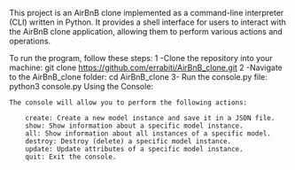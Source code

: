 This project is an AirBnB clone implemented as a command-line interpreter (CLI) written in Python. It provides a shell interface for users to interact with the AirBnB clone application, allowing them to perform various actions and operations.

To run the program, follow these steps:
	1 -Clone the repository into your machine:
		git clone https://github.com/errabiti/AirBnB_clone.git
	2 -Navigate to the AirBnB_clone folder:
		cd AirBnB_clone
	3- Run the console.py file:
		python3 console.py
	Using the Console:

	The console will allow you to perform the following actions:

		create: Create a new model instance and save it in a JSON file.
		show: Show information about a specific model instance.
		all: Show information about all instances of a specific model.
		destroy: Destroy (delete) a specific model instance.
		update: Update attributes of a specific model instance.
		quit: Exit the console.
